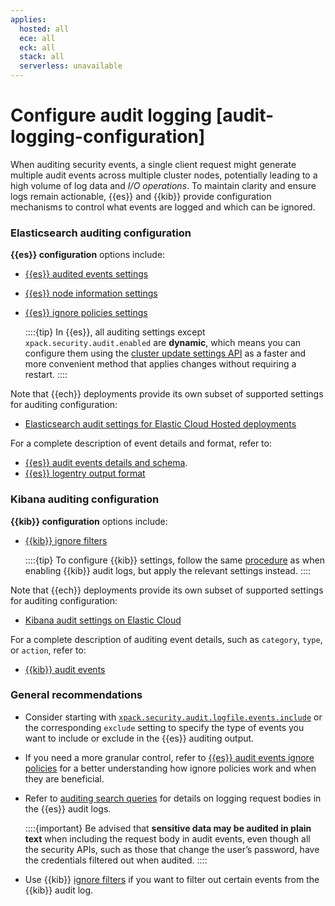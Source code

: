 ```yaml
---
applies:
  hosted: all
  ece: all
  eck: all
  stack: all
  serverless: unavailable
---
```


# Configure audit logging [audit-logging-configuration]

When auditing security events, a single client request might generate multiple audit events across multiple cluster nodes, potentially leading to a high volume of log data and *I/O operations*. To maintain clarity and ensure logs remain actionable, {{es}} and {{kib}} provide configuration mechanisms to control what events are logged and which can be ignored.

### Elasticsearch auditing configuration

**{{es}} configuration** options include:

  * [{{es}} audited events settings](https://www.elastic.co/guide/en/elasticsearch/reference/current/auditing-settings.html#event-audit-settings)
  * [{{es}} node information settings](https://www.elastic.co/guide/en/elasticsearch/reference/current/auditing-settings.html#node-audit-settings)
  * [{{es}} ignore policies settings](https://www.elastic.co/guide/en/elasticsearch/reference/current/auditing-settings.html#audit-event-ignore-policies)

    ::::{tip}
    In {{es}}, all auditing settings except `xpack.security.audit.enabled` are **dynamic**, which means you can configure them using the [cluster update settings API](https://www.elastic.co/guide/en/elasticsearch/reference/current/cluster-update-settings.html) as a faster and more convenient method that applies changes without requiring a restart.
    ::::

Note that {{ech}} deployments provide its own subset of supported settings for auditing configuration:
  * [Elasticsearch audit settings for Elastic Cloud Hosted deployments](https://www.elastic.co/guide/en/cloud/current/ec-add-user-settings.html#ec_audit_settings)

For a complete description of event details and format, refer to:
  * [{{es}} audit events details and schema](/deploy-manage/monitor/logging-configuration/elasticsearch-audit-events.md).
  * [{{es}} logentry output format](/deploy-manage/monitor/logging-configuration/logfile-audit-output.md#audit-log-entry-format)

### Kibana auditing configuration

**{{kib}} configuration** options include:

  * [{{kib}} ignore filters](https://www.elastic.co/guide/en/kibana/current/security-settings-kb.html#audit-logging-ignore-filters)

    ::::{tip}
    To configure {{kib}} settings, follow the same [procedure](#enable-audit-logging-procedure) as when enabling {{kib}} audit logs, but apply the relevant settings instead.
    ::::

Note that {{ech}} deployments provide its own subset of supported settings for auditing configuration:
  * [Kibana audit settings on Elastic Cloud](https://www.elastic.co/guide/en/cloud/current/ec-manage-kibana-settings.html#ec_logging_and_audit_settings)

For a complete description of auditing event details, such as `category`, `type`, or `action`, refer to:
  * [{{kib}} audit events](https://www.elastic.co/guide/en/kibana/current/xpack-security-audit-logging.html#xpack-security-ecs-audit-logging)

### General recommendations

* Consider starting with [`xpack.security.audit.logfile.events.include`](https://www.elastic.co/guide/en/elasticsearch/reference/current/auditing-settings.html#xpack-sa-lf-events-include) or the corresponding `exclude` setting to specify the type of events you want to include or exclude in the {{es}} auditing output.

* If you need a more granular control, refer to [{{es}} audit events ignore policies](./logfile-audit-events-ignore-policies.md) for a better understanding how ignore policies work and when they are beneficial.

* Refer to [auditing search queries](./auditing-search-queries.md) for details on logging request bodies in the {{es}} audit logs.

  ::::{important}
  Be advised that **sensitive data may be audited in plain text** when including the request body in audit events, even though all the security APIs, such as those that change the user’s password, have the credentials filtered out when audited.
  ::::

* Use {{kib}} [ignore filters](https://www.elastic.co/guide/en/kibana/current/security-settings-kb.html#audit-logging-ignore-filters) if you want to filter out certain events from the {{kib}} audit log.